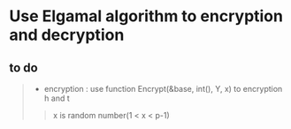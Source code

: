 # Use Elgamal algorithm to encryption and decryption

## to do 
> * encryption : use function Encrypt(&base, int(), Y, x) to encryption h and t
>> x is random number(1 < x < p-1)
